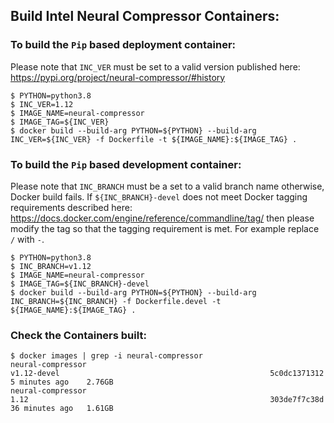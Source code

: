 ## Build Intel Neural Compressor Containers:

### To build the `Pip` based deployment container:
Please note that `INC_VER` must be set to a valid version published here:
https://pypi.org/project/neural-compressor/#history

```console
$ PYTHON=python3.8
$ INC_VER=1.12
$ IMAGE_NAME=neural-compressor
$ IMAGE_TAG=${INC_VER}
$ docker build --build-arg PYTHON=${PYTHON} --build-arg INC_VER=${INC_VER} -f Dockerfile -t ${IMAGE_NAME}:${IMAGE_TAG} .
```

###  To build the `Pip` based development container:
Please note that `INC_BRANCH` must be a set to a valid branch name otherwise, Docker build fails.
If `${INC_BRANCH}-devel` does not meet Docker tagging requirements described here:
https://docs.docker.com/engine/reference/commandline/tag/
then please modify the tag so that the tagging requirement is met. For example replace `/` with `-`.

```console
$ PYTHON=python3.8
$ INC_BRANCH=v1.12
$ IMAGE_NAME=neural-compressor
$ IMAGE_TAG=${INC_BRANCH}-devel
$ docker build --build-arg PYTHON=${PYTHON} --build-arg INC_BRANCH=${INC_BRANCH} -f Dockerfile.devel -t ${IMAGE_NAME}:${IMAGE_TAG} .
```

### Check the Containers built:
```console
$ docker images | grep -i neural-compressor
neural-compressor                                                                           v1.12-devel                                               5c0dc1371312   5 minutes ago    2.76GB
neural-compressor                                                                           1.12                                                      303de7f7c38d   36 minutes ago   1.61GB
```
